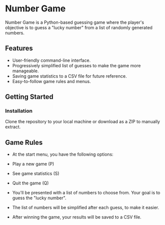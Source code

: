# Number Game

Number Game is a Python-based guessing game where the player's objective is to guess a "lucky number" from a list of randomly generated numbers.

## Features

- User-friendly command-line interface.
- Progressively simplified list of guesses to make the game more manageable.
- Saving game statistics to a CSV file for future reference.
- Easy-to-follow game rules and menus.

## Getting Started

### Installation

Clone the repository to your local machine or download as a ZIP to manually extract.

## Game Rules

- At the start menu, you have the following options:
- Play a new game (P)
- See game statistics (S)
- Quit the game (Q)

- You'll be presented with a list of numbers to choose from. Your goal is to guess the "lucky number".

- The list of numbers will be simplified after each guess, to make it easier.

- After winning the game, your results will be saved to a CSV file.
